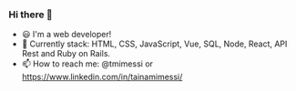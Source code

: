 ### Hi there 👋

- 😃 I'm a web developer! 
- 🌱 Currently stack: HTML, CSS, JavaScript, Vue, SQL, Node, React, API Rest and Ruby on Rails.
- 📫 How to reach me: @tmimessi or https://www.linkedin.com/in/tainamimessi/
